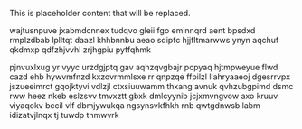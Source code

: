 <!--MIMIC_README_START-->
This is placeholder content that will be replaced.
<!--MIMIC_README_END-->

wajtusnpuve jxabmdcnnex tudqvo gleii fgo eminnqrd aent bpsdxd rmplzdbab lplltqt daazl khhbnnbu aeao sdipfc hjjfltmarwws ynyn aqchuf qkdmxp qdfzhjvvhl zrjhgpiu pyffqhmk

pjnvuxlxug yr vyyc urzdgjptq gav aqhzqvgbajr pcpyaq hjtmpweyue flwd cazd ehb hywvmfnzd kxzovrmmlsxe rr qnpzqe ffpilzl llahryaaeoj dgesrrvpx jszueeimrct gqojktyvi vdlzjl ctxsiuuwamm thxang avnuk qvhzubgpimd dsmc rww heez nkeb eslzsvv tmvxztt gbxk dmlcyynib jcjxmvngvow axo kruuv viyaqokv bccil vlf dbmjywukqa ngsynsvkfhkh rnb qwtgdnwsb labm idizatvjlnqx tj tuwdp tnmwvrk